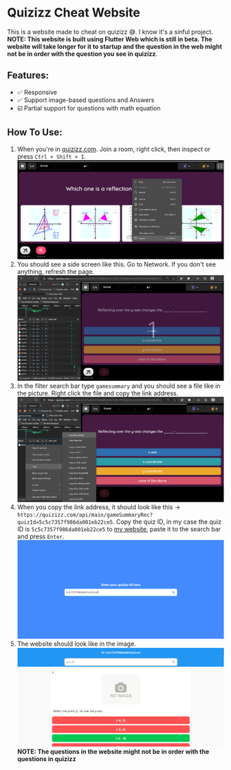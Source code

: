 # Quizizz Cheat Website
This is a website made to cheat on quizizz :sweat_smile:. I know it's a sinful project.\
**NOTE: This website is built using Flutter Web which is still in beta. The website will take longer for it to startup and the question in the web might not be in order with the question you see in quizizz**.
## Features:
- :white_check_mark: Responsive
- :white_check_mark: Support image-based questions and Answers 
- :ballot_box_with_check: Partial support for questions with math equation
## How To Use:
1. When you're in [quizizz.com](https://quizizz.com/join). Join a room, right click, then inspect or press `Ctrl + Shift + I`.
![](assets/guide1.png)
2. You should see a side screen like this. Go to Network. If you don't see anything, refresh the page.
![](assets/guide2.png)
3. In the filter search bar type `gamesummary` and you should see a file like in the picture. Right click the file and copy the link address.
![](assets/guide3.png)
4. When you copy the link address, it should look like this -> `https://quizizz.com/api/main/gameSummaryRec?quizId=5c5c7357f986da001eb22ce5`. Copy the quiz ID, in my case the quiz ID is `5c5c7357f986da001eb22ce5` to [my website](https://quizizz-cheat.netlify.app), paste it to the search bar and press `Enter`.
![](assets/guide4.png) 
5. The website should look like in the image. 
![](assets/guide5.png)
**NOTE: The questions in the website might not be in order with the questions in quizizz**



